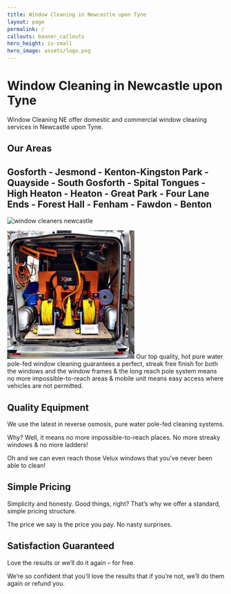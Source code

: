 ```yaml
---
title: Window Cleaning in Newcastle upon Tyne
layout: page
permalink: /
callouts: banner_callouts
hero_height: is-small
hero_image: assets/logo.png
---
```


# Window Cleaning in Newcastle upon Tyne

Window Cleaning NE offer domestic and commercial window cleaning services in Newcastle upon Tyne.

## Our Areas 
## Gosforth - Jesmond - Kenton-Kingston Park -  Quayside - South Gosforth  - Spital Tongues - High Heaton - Heaton - Great Park - Four Lane Ends - Forest Hall - Fenham - Fawdon - Benton

![window cleaners newcastle](assets/homepage002575.jpg)

![window cleaners newcastle](assets/homepage001.jpg)
Our top quality, hot pure water pole-fed window cleaning guarantees a perfect, streak free finish for both the windows and the window frames & the long reach pole system means no more impossible-to-reach areas & mobile unit means easy access where vehicles are not permitted.

## Quality Equipment
We use the latest in reverse osmosis, pure water pole-fed cleaning systems.

Why? Well, it means no more impossible-to-reach places. No more streaky windows & no more ladders!

Oh and we can even reach those Velux windows that you’ve never been able to clean!


## Simple Pricing
Simplicity and honesty. Good things, right? That’s why we offer a standard, simple pricing structure.

The price we say is the price you pay. No nasty surprises.

## Satisfaction Guaranteed
Love the results or we’ll do it again – for free.

We’re so confident that you’ll love the results that if you’re not, we’ll do them again or refund you.
